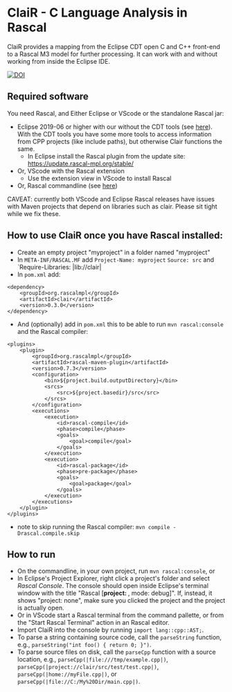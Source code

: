 # ClaiR - C Language Analysis in Rascal

ClaiR provides a mapping from the Eclipse CDT open C and C++ front-end to a Rascal M3 model for further processing.
It can work with and without working from inside the Eclipse IDE.

[![DOI](https://zenodo.org/badge/DOI/10.5281/zenodo.891122.svg)](https://doi.org/10.5281/zenodo.891122)

## Required software

You need Rascal, and Either Eclipse or VScode or the standalone Rascal jar:
* Eclipse 2019-06 or higher with our without the CDT tools  (see [here](https://www.eclipse.org/downloads/packages/release/2019-06/r/eclipse-ide-cc-developers)). With the CDT tools you have some more tools to access information from CPP projects (like include paths), but otherwise Clair functions the same.
   * In Eclipse install the Rascal plugin from the update site: <https://update.rascal-mpl.org/stable/>
* Or, VScode with the Rascal extension 
   * Use the extension view in VScode to install Rascal
* Or, Rascal commandline (see [here](https://www.rascal-mpl.org/start/))

CAVEAT: currently both VScode and Eclipse Rascal releases have issues with Maven projects that
depend on libraries such as clair. Please sit tight while we fix these.

## How to use ClaiR once you have Rascal installed:

* Create an empty project "myproject" in a folder named "myproject"
* In `META-INF/RASCAL.MF` add `Project-Name: myproject` `Source: src` and `Require-Libraries: |lib://clair|
* In `pom.xml` add:
```
<dependency>
    <groupId>org.rascalmpl</groupId>
    <artifactId>clair</artifactId>
    <version>0.3.0</version>
</dependency>
```
* And (optionally) add in `pom.xml` this to be able to run `mvn rascal:console` and the Rascal compiler:
```
<plugins>
    <plugin>
        <groupId>org.rascalmpl</groupId>
        <artifactId>rascal-maven-plugin</artifactId>
        <version>0.7.3</version>
        <configuration>
            <bin>${project.build.outputDirectory}</bin>
            <srcs>
                <src>${project.basedir}/src</src>
            </srcs>
        </configuration>
        <executions>
            <execution>
                <id>rascal-compile</id>
                <phase>compile</phase>
                <goals>
                    <goal>compile</goal>
                </goals>
            </execution>
            <execution>
                <id>rascal-package</id>
                <phase>pre-package</phase>
                <goals>
                    <goal>package</goal>
                </goals>
            </execution>
        </executions>
    </plugin>
</plugins>

```
* note to skip running the Rascal compiler: `mvn compile -Drascal.compile.skip`

## How to run
* On the commandline, in your own project, run `mvn rascal:console`, or
* In Eclipse's Project Explorer, right click a project's folder and select *Rascal Console*. The console should open inside Eclipse's terminal window with the title "Rascal [**project: <Project Name>**, mode: debug]". If, instead, it shows "project: none", make sure you clicked the project and the project is actually open.
* Or in VScode start a Rascal terminal from the command pallette, or from the "Start Rascal Terminal" action in an Rascal editor.
* Import ClaiR into the console by running `import lang::cpp::AST;`.
* To parse a string containing source code, call the `parseString` function, e.g., `parseString("int foo() { return 0; }")`.
* To parse source files on disk, call the `parseCpp` function with a source location, e.g., `parseCpp(|file:///tmp/example.cpp|)`, `parseCpp(|project://clair/src/test/test.cpp|)`, `parseCpp(|home://myFile.cpp|)`, or `parseCpp(|file://C:/My%20Dir/main.cpp|)`.
